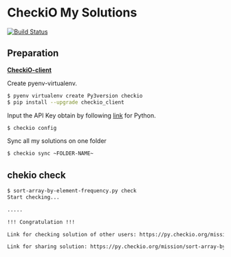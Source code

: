 CheckiO My Solutions
===================

[![Build Status](https://travis-ci.org/matellica/py_checkio_solutions.svg?branch=master)](https://travis-ci.org/matellica/py_checkio_solutions)

## Preparation

[**CheckiO-client**](https://github.com/CheckiO/checkio-client)

Create pyenv-virtualenv.
```bash
$ pyenv virtualenv create Py3version checkio
$ pip install --upgrade checkio_client
```
Input the API Key obtain by following [link](https://py.checkio.org/profile/edit/) for Python.
```bash
$ checkio config
```
Sync all my solutions on one folder
```bash
$ checkio sync ~FOLDER-NAME~
```

## chekio check
```bash
$ sort-array-by-element-frequency.py check
Start checking...

.....

!!! Congratulation !!!

Link for checking solution of other users: https://py.checkio.org/mission/sort-array-by-element-frequency/publications/

Link for sharing solution: https://py.checkio.org/mission/sort-array-by-element-frequency/publications/add/
```
